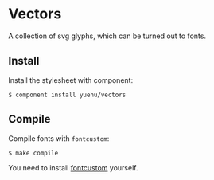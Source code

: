 # Vectors

A collection of svg glyphs, which can be turned out to fonts.

## Install

Install the stylesheet with component:

    $ component install yuehu/vectors


## Compile

Compile fonts with `fontcustom`:

    $ make compile

You need to install [fontcustom](http://fontcustom.com/) yourself.
